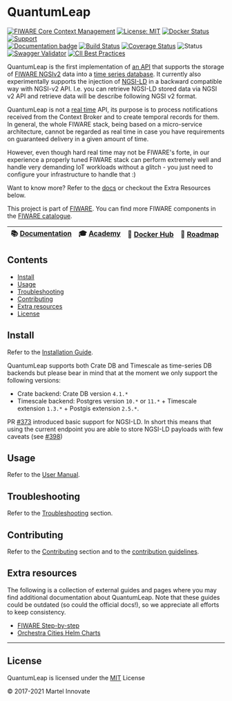 # QuantumLeap

[![FIWARE Core Context Management](https://nexus.lab.fiware.org/static/badges/chapters/core.svg)](https://www.fiware.org/developers/catalogue/)
[![License: MIT](https://img.shields.io/github/license/orchestracities/ngsi-timeseries-api.svg)](https://opensource.org/licenses/MIT)
[![Docker Status](https://img.shields.io/docker/pulls/orchestracities/quantumleap.svg)](https://hub.docker.com/r/orchestracities/quantumleap/)
[![Support](https://img.shields.io/badge/support-ask-yellowgreen.svg)](https://ask.fiware.org/questions/)
<br/>
[![Documentation badge](https://img.shields.io/readthedocs/quantumleap.svg)](https://quantumleap.readthedocs.io/en/latest/)
[![Build Status](https://travis-ci.com/orchestracities/ngsi-timeseries-api.svg?branch=master)](https://travis-ci.com/orchestracities/ngsi-timeseries-api)
[![Coverage Status](https://coveralls.io/repos/github/orchestracities/ngsi-timeseries-api/badge.svg?branch=master)](https://coveralls.io/github/orchestracities/ngsi-timeseries-api?branch=master)
![Status](https://nexus.lab.fiware.org/static/badges/statuses/quantum-leap.svg)
[![Swagger Validator](https://img.shields.io/swagger/valid/2.0/https/raw.githubusercontent.com/OAI/OpenAPI-Specification/master/examples/v2.0/json/petstore-expanded.json.svg)](https://app.swaggerhub.com/apis/smartsdk/ngsi-tsdb)
[![CII Best Practices](https://bestpractices.coreinfrastructure.org/projects/4394/badge)](https://bestpractices.coreinfrastructure.org/projects/4394)

QuantumLeap is the first implementation of [an API](https://app.swaggerhub.com/apis/smartsdk/ngsi-tsdb)
that supports the storage of [FIWARE NGSIv2](https://fiware.github.io/specifications/ngsiv2/stable/)
data into a [time series database](https://en.wikipedia.org/wiki/Time_series_database).
It currently also experimentally supports the injection of
[NGSI-LD](https://www.etsi.org/deliver/etsi_gs/CIM/001_099/009/01.01.01_60/gs_CIM009v010101p.pdf) in 
a backward compatible way with NGSI-v2 API. I.e. you can retrieve NGSI-LD stored data via NGSI v2
API and retrieve data will be describe following NGSI v2 format.

QuantumLeap is not a [real time](https://en.wikipedia.org/wiki/Real-time_computing)
API, its purpose is to process notifications received from the Context Broker
and to create temporal records for them. In general, the whole FIWARE stack,
being based on a micro-service architecture, cannot be regarded as real time
in case you have requirements on guaranteed delivery in a given amount of time.

However, even though hard real time may not be FIWARE's forte, in our experience
a properly tuned FIWARE stack can perform extremely well and
handle very demanding IoT workloads without a glitch - you just need to
configure your infrastructure to handle that :)

Want to know more? Refer to the [docs](https://quantumleap.readthedocs.io/en/latest/)
or checkout the Extra Resources below.

This project is part of [FIWARE](https://www.fiware.org). You can find more
FIWARE components in the [FIWARE catalogue](https://catalogue.fiware.org).

|  :books: [Documentation](https://quantumleap.rtfd.io/) | :mortar_board: [Academy](https://fiware-academy.readthedocs.io/en/latest/core/quantum-leap) |  :whale: [Docker Hub](https://hub.docker.com/r/orchestracities/quantumleap/) | :dart: [Roadmap](https://github.com/orchestracities/ngsi-timeseries-api/blob/master/docs/roadmap.md) |
|---|---|---|---|

## Contents

-   [Install](#install)
-   [Usage](#usage)
-   [Troubleshooting](#troubleshooting)
-   [Contributing](#contributing)
-   [Extra resources](#extra-resources)
-   [License](#license)

## Install

Refer to the [Installation Guide](https://quantumleap.readthedocs.io/en/latest/admin/).

QuantumLeap supports both Crate DB and Timescale as time-series DB
backends but please bear in mind that at the moment we only support
the following versions:

- Crate backend: Crate DB version `4.1.*`
- Timescale backend: Postgres version `10.*` or `11.*` +
  Timescale extension `1.3.*` + Postgis extension `2.5.*`.
  
PR [#373](https://github.com/orchestracities/ngsi-timeseries-api/pull/373) introduced
basic support for NGSI-LD. In short this means that using the current endpoint
you are able to store NGSI-LD payloads with few caveats (see [#398](https://github.com/orchestracities/ngsi-timeseries-api/issue/398))

## Usage

Refer to the [User Manual](https://quantumleap.readthedocs.io/en/latest/user/).

## Troubleshooting

Refer to the [Troubleshooting](https://quantumleap.readthedocs.io/en/latest/user/troubleshooting/)
section.

## Contributing

Refer to the [Contributing](https://quantumleap.readthedocs.io/en/latest/user/contributing/)
section and to the [contribution guidelines](./CONTRIBUTING.md).

## Extra resources

The following is a collection of external guides and pages where you may find
additional documentation about QuantumLeap. Note that these guides could be
outdated (so could the official docs!), so we appreciate all efforts to keep
consistency.

- [FIWARE Step-by-step](https://fiware-tutorials.readthedocs.io/en/latest/time-series-data/index.html)
- [Orchestra Cities Helm Charts](https://github.com/orchestracities/charts)

---

## License

QuantumLeap is licensed under the [MIT](LICENSE) License

© 2017-2021 Martel Innovate
